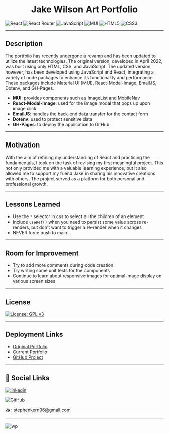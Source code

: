 <h1 align="center">Jake Wilson Art Portfolio </h1>

![React](https://img.shields.io/badge/react-%2320232a.svg?style=for-the-badge&logo=react&logoColor=%2361DAFB) 
![React Router](https://img.shields.io/badge/React_Router-CA4245?style=for-the-badge&logo=react-router&logoColor=white)
![JavaScript](https://img.shields.io/badge/javascript-%23323330.svg?style=for-the-badge&logo=javascript&logoColor=%23F7DF1E)
![MUI](https://img.shields.io/badge/MUI-%230081CB.svg?style=for-the-badge&logo=mui&logoColor=white)
![HTML5](https://img.shields.io/badge/html5-%23E34F26.svg?style=for-the-badge&logo=html5&logoColor=white)
![CSS3](https://img.shields.io/badge/css3-%231572B6.svg?style=for-the-badge&logo=css3&logoColor=white)

--- 
## Description

The portfolio has recently undergone a revamp and has been updated to utilize the latest technologies. The original version, developed in April 2022, was built using only HTML, CSS, and JavaScript. The updated version, however, has been developed using JavaScript and React, integrating a variety of node packages to enhance its functionality and performance. These packages include Material UI (MUI), React-Modal-Image, EmailJS, Dotenv, and GH-Pages.

- **MUI**: provides components such as ImageList and MobileNav
- **React-Modal-Image**: used for the image modal that pops up upon image click
- **EmailJS**: handles the back-end data transfer for the contact form
- **Dotenv**: used to protect sensitive data
- **GH-Pages**: to deploy the application to GitHub

---
## Motivation

With the aim of refining my understanding of React and practicing the fundamentals, I took on the task of revising my first meaningful project. This not only provided me with a valuable learning experience, but it also allowed me to support my friend Jake in sharing his innovative creations with others. The project served as a platform for both personal and professional growth.

---
## Lessons Learned

- Use the `*` selector in css to select all the children of an element
- Include `useRef()` when you need to persist some value across re-renders, but don't want to trigger a re-render when it changes
- NEVER force push to main... 

---
## Room for Improvement

- Try to add more comments during code creation
- Try writing some unit tests for the components
- Continue to learn about responsive images for optimal image display on various screen sizes

---

## License

[![License: GPL v3](https://img.shields.io/badge/License-GPLv3-blue.svg)](https://www.gnu.org/licenses/gpl-3.0)

---

## Deployment Links

- [Original Portfolio](https://jakewilsonart.github.io/index.html) 
- [Current Portfolio](https://stephen-kern.github.io/Jake-Wilson-Portfolio) 
- [GitHub Project](https://github.com/users/stephen-kern/projects/4) 

---

## 🔗 Social Links

[![linkedin](https://img.shields.io/badge/linkedin-0A66C2?style=for-the-badge&logo=linkedin&logoColor=white)](https://www.linkedin.com/stephenkern96)

[![GitHub](https://img.shields.io/badge/github-%23121011.svg?style=for-the-badge&logo=github&logoColor=white)](https://github.com/stephen-kern)

📥 : stephenkern96@gmail.com

--- 
![jwp](https://user-images.githubusercontent.com/94320530/216242921-b2f0959e-fefe-4713-a4d7-57989ec1699b.png)
